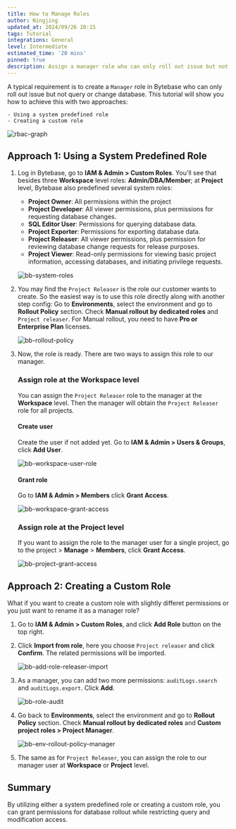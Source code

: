 ```yaml
---
title: How to Manage Roles
author: Ningjing
updated_at: 2024/09/26 20:15
tags: Tutorial
integrations: General
level: Intermediate
estimated_time: '20 mins'
pinned: true
description: Assign a manager role who can only roll out issue but not query or change database.
---
```


A typical requirement is to create a `Manager` role in Bytebase who can only roll out issue but not query or change database. This tutorial will show you how to achieve this with two approaches:

    - Using a system predefined role
    - Creating a custom role

![rbac-graph](/content/docs/tutorials/how-to-manage-roles/rbac-graph.webp)

## Approach 1: Using a System Predefined Role

1. Log in Bytebase, go to **IAM & Admin > Custom Roles**. You'll see that besides three **Workspace** level roles: **Admin/DBA/Member**; at **Project** level, Bytebase also predefined several system roles:

   - **Project Owner**: All permissions within the project
   - **Project Developer**: All viewer permissions, plus permissions for requesting database changes.
   - **SQL Editor User**: Permissions for querying database data.
   - **Project Exporter**: Permissions for exporting database data.
   - **Project Releaser**: All viewer permissions, plus permission for reviewing database change requests for release purposes.
   - **Project Viewer**: Read-only permissions for viewing basic project information, accessing databases, and initiating privilege requests.

   ![bb-system-roles](/content/docs/tutorials/how-to-manage-roles/bb-system-roles.webp)

1. You may find the `Project Releaser` is the role our customer wants to create. So the easiest way is to use this role directly along with another step config: Go to **Environments**, select the environment and go to **Rollout Policy** section. Check **Manual rollout by dedicated roles** and `Project releaser`. For Manual rollout, you need to have **Pro or Enterprise Plan** licenses.

   ![bb-rollout-policy](/content/docs/tutorials/how-to-manage-roles/bb-rollout-policy.webp)

1. Now, the role is ready. There are two ways to assign this role to our manager.

   ### Assign role at the Workspace level

   You can assign the `Project Releaser` role to the manager at the **Workspace** level. Then the manager will
   obtain the `Project Releaser` role for all projects.

   #### Create user

   Create the user if not added yet. Go to **IAM & Admin > Users & Groups**, click **Add User**.

   ![bb-workspace-user-role](/content/docs/tutorials/how-to-manage-roles/bb-workspace-user-role.webp)

   #### Grant role

   Go to **IAM & Admin > Members** click **Grant Access**.

   ![bb-workspace-grant-access](/content/docs/tutorials/how-to-manage-roles/bb-workspace-grant-access.webp)

   ### Assign role at the Project level

   If you want to assign the role to the manager user for a single project, go to the project > **Manage** > **Members**, click **Grant Access**.

   ![bb-project-grant-access](/content/docs/tutorials/how-to-manage-roles/bb-project-grant-access.webp)

## Approach 2: Creating a Custom Role

What if you want to create a custom role with slightly differet permissions or you just want to rename it as a manager role?

1. Go to **IAM & Admin > Custom Roles**, and click **Add Role** button on the top right.

1. Click **Import from role**, here you choose `Project releaser` and click **Confirm**. The related permissions will be imported.

   ![bb-add-role-releaser-import](/content/docs/tutorials/how-to-manage-roles/bb-add-role-releaser-import.webp)

1. As a manager, you can add two more permissions: `auditLogs.search` and `auditLogs.export`. Click **Add**.

   ![bb-role-audit](/content/docs/tutorials/how-to-manage-roles/bb-role-audit.webp)

1. Go back to **Environments**, select the environment and go to **Rollout Policy** section. Check **Manual rollout by dedicated roles** and **Custom project roles > Project Manager**.

   ![bb-env-rollout-policy-manager](/content/docs/tutorials/how-to-manage-roles/bb-env-rollout-policy-manager.webp)

1. The same as for `Project Releaser`, you can assign the role to our manager user at **Workspace** or **Project** level.

## Summary

By utilizing either a system predefined role or creating a custom role, you can grant permissions for database rollout while restricting query and modification access.
